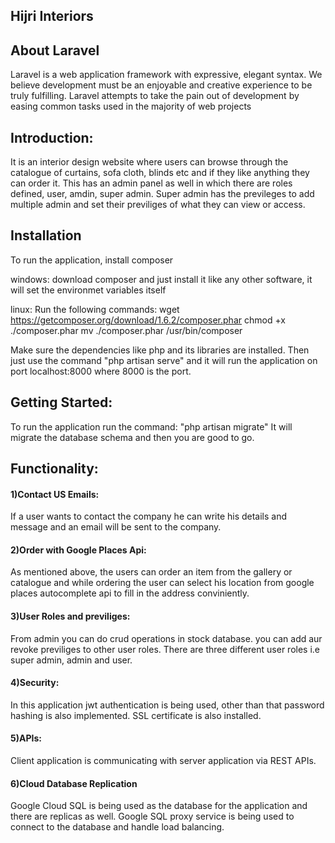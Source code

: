 ## Hijri Interiors

## About Laravel
Laravel is a web application framework with expressive, elegant syntax. We believe development must be an enjoyable and creative experience to be truly fulfilling. Laravel attempts to take the pain out of development by easing common tasks used in the majority of web projects

## Introduction:
It is an interior design website where users can browse through the catalogue of curtains, sofa cloth, blinds etc and if they like anything they can order it.
This has an admin panel as well in which there are roles defined, user, amdin, super admin. Super admin has the previleges to add multiple admin and set their previliges of what they can view or access.
## Installation
To run the application, install composer

windows:
	download composer and just install it like any other software, it will set the environmet variables itself

linux:
	Run the following commands:
		wget https://getcomposer.org/download/1.6.2/composer.phar
		chmod +x ./composer.phar 
		mv ./composer.phar /usr/bin/composer

Make sure the dependencies like php and its libraries are installed. Then just use the command "php artisan serve" and it will run the application on port localhost:8000 where 8000 is the port.

## Getting Started:
To run the application run the command:
	"php artisan migrate"
It will migrate the database schema and then you are good to go.
	
## Functionality:

#### 1)Contact US Emails:
If a user wants to contact the company he can write his details and message and an email will be sent to the 		     company.

#### 2)Order with Google Places Api:
As mentioned above, the users can order an item from the gallery or catalogue and while ordering the user can 		      select his location from google places autocomplete api to fill in the address conviniently.

#### 3)User Roles and previliges:
From admin you can do crud operations in stock database. you can add aur revoke previliges to other user 		 roles. There are three different user roles i.e super admin, admin and user.

#### 4)Security:
In this application jwt authentication is being used, other than that password hashing is also implemented. 		    SSL certificate is also installed.

#### 5)APIs:
Client application is communicating with server application via REST APIs.

#### 6)Cloud Database Replication
Google Cloud SQL is being used as the database for the application and there are replicas as well. Google SQL proxy service is being used to connect to the database and handle load balancing.
